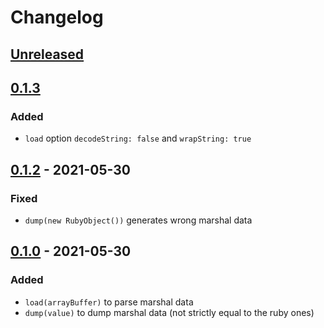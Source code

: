 # Changelog

## [Unreleased]

## [0.1.3]

### Added

- `load` option `decodeString: false` and `wrapString: true`

## [0.1.2] - 2021-05-30

### Fixed

- `dump(new RubyObject())` generates wrong marshal data

## [0.1.0] - 2021-05-30

### Added

- `load(arrayBuffer)` to parse marshal data
- `dump(value)` to dump marshal data (not strictly equal to the ruby ones)

[unreleased]: https://github.com/hyrious/marshal/compare/v0.1.3...HEAD
[0.1.3]: https://github.com/hyrious/marshal/compare/v0.1.2...v0.1.3
[0.1.2]: https://github.com/hyrious/marshal/compare/0.1.0...v0.1.2
[0.1.0]: https://github.com/hyrious/marshal/releases/tag/0.1.0
